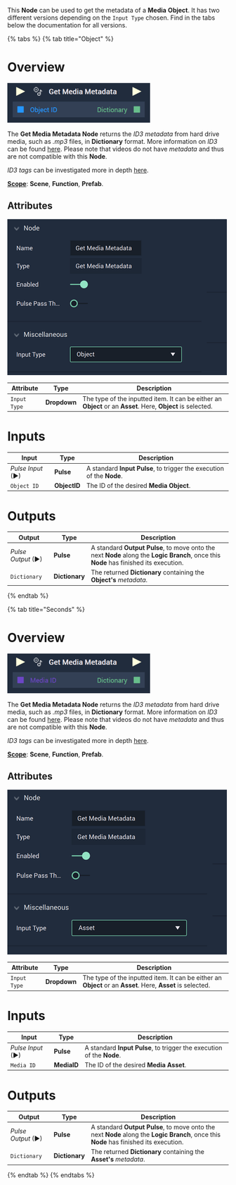 This **Node** can be used to get the metadata of a **Media** **Object**. It has two different versions depending on the `Input Type` chosen. Find in the tabs below the documentation for all versions.

{% tabs %}
{% tab title="Object" %}

# Overview

![The Get Media Metadata Node.](../../../.gitbook/assets/getmediametadatanode.png)


The **Get Media Metadata Node** returns the *ID3* *metadata* from hard drive media, such as *.mp3* files, in **Dictionary** format. More information on *ID3* can be found [here](https://en.wikipedia.org/wiki/ID3). Please note that videos do not have *metadata* and thus are not compatible with this **Node**.

*ID3 tags* can be investigated more in depth [here](https://exiftool.org/TagNames/ID3.html). 

[**Scope**](../../overview.md#scopes): **Scene**, **Function**, **Prefab**.

## Attributes

![The Get Media Metadata Node Attributes.](../../../.gitbook/assets/getmediametadataatts.png)

|Attribute|Type|Description|
|---|---|---|
|`Input Type`|**Dropdown**|The type of the inputted item. It can be either an **Object** or an **Asset**. Here, **Object** is selected.|

# Inputs

|Input|Type|Description|
|---|---|---|
|*Pulse Input* (►)|**Pulse**|A standard **Input Pulse**, to trigger the execution of the **Node**.|
|`Object ID`|**ObjectID**|The ID of the desired **Media Object**.|


# Outputs

|Output|Type|Description|
|---|---|---|
|*Pulse Output* (►)|**Pulse**|A standard **Output Pulse**, to move onto the next **Node** along the **Logic Branch**, once this **Node** has finished its execution.|
|`Dictionary`|**Dictionary**|The returned **Dictionary** containing the **Object's** *metadata*.|


{% endtab %}

{% tab title="Seconds" %}

# Overview

![The Get Media Metadata Node.](../../../.gitbook/assets/getmediametadatanode2.png)


The **Get Media Metadata Node** returns the *ID3* *metadata* from hard drive media, such as *.mp3* files, in **Dictionary** format. More information on *ID3* can be found [here](https://en.wikipedia.org/wiki/ID3). Please note that videos do not have *metadata* and thus are not compatible with this **Node**.

*ID3 tags* can be investigated more in depth [here](https://exiftool.org/TagNames/ID3.html). 

[**Scope**](../../overview.md#scopes): **Scene**, **Function**, **Prefab**.

## Attributes

![The Get Media Metadata Node Attributes.](../../../.gitbook/assets/getmediametadataatts2.png)

|Attribute|Type|Description|
|---|---|---|
|`Input Type`|**Dropdown**|The type of the inputted item. It can be either an **Object** or an **Asset**. Here, **Asset** is selected.|

# Inputs

|Input|Type|Description|
|---|---|---|
|*Pulse Input* (►)|**Pulse**|A standard **Input Pulse**, to trigger the execution of the **Node**.|
|`Media ID`|**MediaID**|The ID of the desired **Media Asset**.|


# Outputs

|Output|Type|Description|
|---|---|---|
|*Pulse Output* (►)|**Pulse**|A standard **Output Pulse**, to move onto the next **Node** along the **Logic Branch**, once this **Node** has finished its execution.|
|`Dictionary`|**Dictionary**|The returned **Dictionary** containing the **Asset's** *metadata*.|

{% endtab %}
{% endtabs %}
